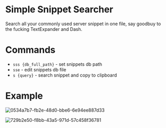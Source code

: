 # Simple Snippet Searcher

Search all your commonly used server snippet in one file, say goodbuy to the fucking TextExpander and Dash.

# Commands

- `sss {db_full_path}` - set snippets db path
- `sse` - edit snippets db file
- `s {query}` - search snippet and copy to clipboard

# Example

![0534a7b7-fb2e-48d0-bbe6-6e94ee887d33](https://cloud.githubusercontent.com/assets/300016/11766000/a7c3ae1e-a1ad-11e5-9e03-4088d6eb30dd.png)

![729b2e50-f8bb-43a5-971d-57c458f36781](https://cloud.githubusercontent.com/assets/300016/11765999/a7c0b89e-a1ad-11e5-8fda-88f44db49010.png)

